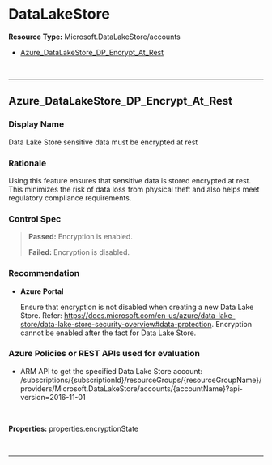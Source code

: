 # DataLakeStore

**Resource Type:** Microsoft.DataLakeStore/accounts 

<!-- TOC -->

- [Azure_DataLakeStore_DP_Encrypt_At_Rest](#azure_datalakestore_dp_encrypt_at_rest)

<!-- /TOC -->
<br/>

___ 

## Azure_DataLakeStore_DP_Encrypt_At_Rest 

### Display Name 
Data Lake Store sensitive data must be encrypted at rest 

### Rationale 
Using this feature ensures that sensitive data is stored encrypted at rest. This minimizes the risk of data loss from physical theft and also helps meet regulatory compliance requirements. 

### Control Spec 

> **Passed:** 
> Encryption is enabled.
> 
> **Failed:** 
> Encryption is disabled.
> 
### Recommendation 

- **Azure Portal** 

	 Ensure that encryption is not disabled when creating a new Data Lake Store. Refer: https://docs.microsoft.com/en-us/azure/data-lake-store/data-lake-store-security-overview#data-protection. Encryption cannot be enabled after the fact for Data Lake Store. 

<!---- **PowerShell** 

	 ```powershell 
	 $variable = 'apple' 
	 ```  

- **Enforcement Policy** 

	 [![Link to Azure Policy](https://raw.githubusercontent.com/MSFT-Chirag/AzTS-docs/main/Assets/View_Definition.jpg)](https://portal.azure.com/#blade/Microsoft_Azure_Policy/CreatePolicyDefinitionBlade/uri/<policy-raw-link>) 

	 [![Link to Azure Policy](https://raw.githubusercontent.com/MSFT-Chirag/AzTS-docs/main/Assets/Deploy_To_Azure.jpg)](https://portal.azure.com/#blade/Microsoft_Azure_Policy/CreatePolicyDefinitionBlade/uri/<policy-raw-link>) --->

### Azure Policies or REST APIs used for evaluation 

- ARM API to get the specified Data Lake Store account: 
/subscriptions/{subscriptionId}/resourceGroups/{resourceGroupName}/providers/Microsoft.DataLakeStore/accounts/{accountName}?api-version=2016-11-01 
<br />
 
**Properties:** properties.encryptionState
 <br />

<br />

___ 

